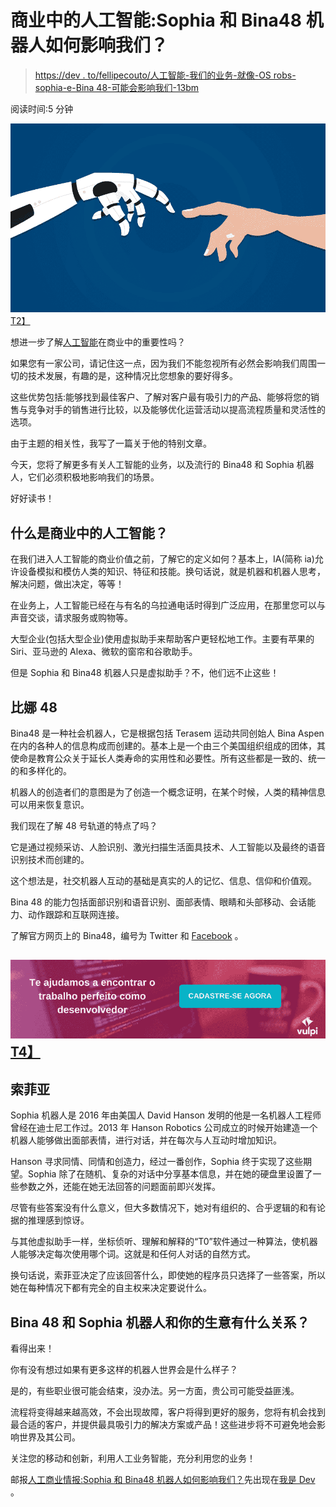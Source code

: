 # 商业中的人工智能:Sophia 和 Bina48 机器人如何影响我们？

> [https://dev . to/fellipecouto/人工智能-我们的业务-就像-OS robs-sophia-e-Bina 48-可能会影响我们-13bm](https://dev.to/fellipecouto/inteligncia-artificial-nos-negcios-como-os-robs-sophia-e-bina48-podem-nos-impactar-13bm)

阅读时间:5 分钟

[![AI2](img/1b14f8eeb1cad5ac40b5e1aa4b013ed0.png)T2】](https://res.cloudinary.com/practicaldev/image/fetch/s--56MycQwG--/c_limit%2Cf_auto%2Cfl_progressive%2Cq_auto%2Cw_880/https://www.eusoudev.com.br/wp-content/uploads/2018/08/AI2.jpg)

想进一步了解[人工智能](////www.eusoudev.com.br/tecnologias-reais-em-blackmirror/)在商业中的重要性吗？

如果您有一家公司，请记住这一点，因为我们不能忽视所有必然会影响我们周围一切的技术发展，有趣的是，这种情况比您想象的要好得多。

这些优势包括:能够找到最佳客户、了解对客户最有吸引力的产品、能够将您的销售与竞争对手的销售进行比较，以及能够优化运营活动以提高流程质量和灵活性的选项。

由于主题的相关性，我写了一篇关于他的特别文章。

今天，您将了解更多有关人工智能的业务，以及流行的 Bina48 和 Sophia 机器人，它们必须积极地影响我们的场景。

好好读书！

## **什么是商业中的人工智能？**

在我们进入人工智能的商业价值之前，了解它的定义如何？基本上，IA(简称 ia)允许设备模拟和模仿人类的知识、特征和技能。换句话说，就是机器和机器人思考，解决问题，做出决定，等等！

在业务上，人工智能已经在与有名的乌拉通电话时得到广泛应用，在那里您可以与声音交谈，请求服务或购物等。

大型企业(包括大型企业)使用虚拟助手来帮助客户更轻松地工作。主要有苹果的 Siri、亚马逊的 Alexa、微软的窗帘和谷歌助手。

但是 Sophia 和 Bina48 机器人只是虚拟助手？不，他们远不止这些！

## **比娜 48**

Bina48 是一种社会机器人，它是根据包括 Terasem 运动共同创始人 Bina Aspen 在内的各种人的信息构成而创建的。基本上是一个由三个美国组织组成的团体，其使命是教育公众关于延长人类寿命的实用性和必要性。所有这些都是一致的、统一的和多样化的。

机器人的创造者们的意图是为了创造一个概念证明，在某个时候，人类的精神信息可以用来恢复意识。

我们现在了解 48 号轨道的特点了吗？

它是通过视频采访、人脸识别、激光扫描生活面具技术、人工智能以及最终的语音识别技术而创建的。

这个想法是，社交机器人互动的基础是真实的人的记忆、信息、信仰和价值观。

Bina 48 的能力包括面部识别和语音识别、面部表情、眼睛和头部移动、会话能力、动作跟踪和互联网连接。

了解官方网页上的 Bina48，编号为 Twitter 和 [Facebook](////www.facebook.com/iambina48/) 。

## [![diferença entre profissoes](img/46d5e14e17c3c83e4bb04202df4133a4.png)T4】](////app.vulpi.com.br/dev?utm_source=blog&utm_medium=eu_sou_dev)

## **索菲亚**

Sophia 机器人是 2016 年由美国人 David Hanson 发明的他是一名机器人工程师曾经在迪士尼工作过。2013 年 Hanson Robotics 公司成立的时候开始建造一个机器人能够做出面部表情，进行对话，并在每次与人互动时增加知识。

Hanson 寻求同情、同情和创造力，经过一番创作，Sophia 终于实现了这些期望。Sophia 除了在随机、复杂的对话中分享基本信息，并在她的硬盘里设置了一些参数之外，还能在她无法回答的问题面前即兴发挥。

尽管有些答案没有什么意义，但大多数情况下，她对有组织的、合乎逻辑的和有论据的推理感到惊讶。

与其他虚拟助手一样，坐标侦听、理解和解释的“T0”软件通过一种算法，使机器人能够决定每次使用哪个词。这就是和任何人对话的自然方式。

换句话说，索菲亚决定了应该回答什么，即使她的程序员只选择了一些答案，所以她在每种情况下都有完全的自主权来决定要说什么。

## **Bina 48 和 Sophia 机器人和你的生意有什么关系？**

看得出来！

你有没有想过如果有更多这样的机器人世界会是什么样子？

是的，有些职业很可能会结束，没办法。另一方面，贵公司可能受益匪浅。

流程将变得越来越高效，不会出现故障，客户将得到更好的服务，您将有机会找到最合适的客户，并提供最具吸引力的解决方案或产品！这些进步将不可避免地会影响世界及其公司。

关注您的移动和创新，利用人工业务智能，充分利用您的业务！

邮报[人工商业情报:Sophia 和 Bina48 机器人如何影响我们？](////eusoudev.com.br/ia-nos-negocios/)先出现在[我是 Dev](////eusoudev.com.br) 。